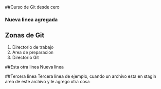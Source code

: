 ##Curso de Git desde cero

### Nueva linea agregada
## Zonas de Git
1. Directorio de trabajo
2. Area de preparacion
3. Directorio Git

##Esta otra linea
Nueva linea

##Tercera linea
Tercera linea de ejemplo, cuando un archivo esta en stagin area de este archivo y le agrego otra cosa
